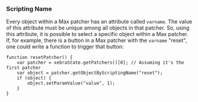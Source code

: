 ### Scripting Name

Every object within a Max patcher has an attribute called `varname`. The value of this attribute must be unique among all objects in that patcher. So, using this attribute, it is possible to select a specific object within a Max patcher. If, for example, there is a button in a Max patcher with the `varname` "reset", one could write a function to trigger that button:

```
function resetPatcher() {
	var patcher = xebraState.getPatchers()[0]; // Assuming it's the first patcher
	var object = patcher.getObjectByScriptingName("reset");
	if (object) {
		object.setParamValue("value", 1);
	}
}
```

